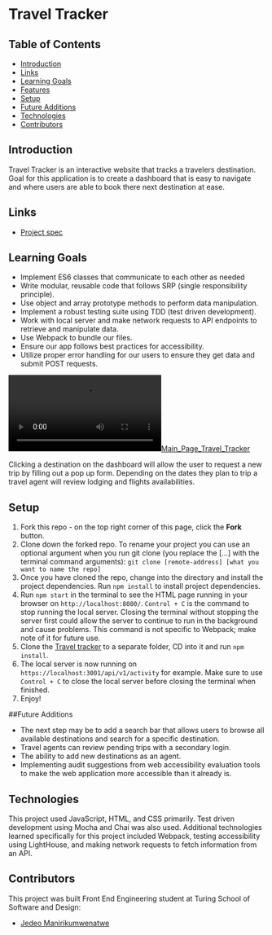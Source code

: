 # Travel Tracker

## Table of Contents
- [Introduction](#introduction)
- [Links](#links)
- [Learning Goals](#learning-goals)
- [Features](#features)
- [Setup](#setup)
- [Future Additions](#future-additions)
- [Technologies](#Technologies)
- [Contributors](#contributors)

## Introduction
Travel Tracker is an interactive website that tracks a travelers destination. Goal for this application is to create a dashboard that is easy to navigate and where users are able to book there next destination at ease. 

## Links
- [Project spec](https://frontend.turing.edu/projects/travel-tracker.html)

## Learning Goals 
- Implement ES6 classes that communicate to each other as needed
- Write modular, reusable code that follows SRP (single responsibility principle).
- Use object and array prototype methods to perform data manipulation. 
- Implement a robust testing suite using TDD (test driven development).
- Work with local server and make network requests to API endpoints to retrieve and manipulate data. 
- Use Webpack to bundle our files.
- Ensure our app follows best practices for accessibility.
- Utilize proper error handling for our users to ensure they get data and submit POST requests. 

[![Main_Page_Travel_Tracker](https://user-images.githubusercontent.com/16736352/192635904-525f18de-adb9-4f7e-8070-bfdff6a7e028.mov)](https://user-images.githubusercontent.com/16736352/192640942-9e5047d7-ce3b-48ae-8ed3-bac01e37bb9b.mov)

Clicking a destination on the dashboard will allow the user to request a new trip by filling out a pop up form. Depending on the dates they plan to trip a travel agent will review lodging and flights availabilities.  

## Setup
1. Fork this repo - on the top right corner of this page, click the **Fork** button. 
2. Clone down the forked repo. To rename your project you can use an optional argument when you run git clone (you replace the [...] with the terminal command arguments): `git clone [remote-address] [what you want to name the repo]`
3. Once you have cloned the repo, change into the directory and install the project dependencies. Run `npm install` to install project dependencies.
4. Run `npm start` in the terminal to see the HTML page running in your browser on `http://localhost:8080/`. `Control + C` is the command to stop running the local server.  Closing the terminal without stopping the server first could allow the server to continue to run in the background and cause problems. This command is not specific to Webpack; make note of it for future use. 
5. Clone the [Travel tracker](https://github.com/turingschool-examples/travel-tracker-api) to a separate folder, CD into it and run `npm install`. 
6. The local server is now running on `https://localhost:3001/api/v1/activity` for example. Make sure to use `Control + C` to close the local server before closing the terminal when finished.
7. Enjoy! 

##Future Additions
- The next step may be to add a search bar that allows users to browse all available destinations and search for a specific destination.
- Travel agents can review pending trips with a secondary login. 
- The ability to add new destinations as an agent.
- Implementing audit suggestions from web accessibility evaluation tools to make the web application more accessible than it already is.




## Technologies
This project used JavaScript, HTML, and CSS primarily. Test driven development using Mocha and Chai was also used. Additional technologies learned specifically for this project included Webpack, testing accessibility using LightHouse, and making network requests to fetch information from an API. 

## Contributors
This project was built Front End Engineering student at Turing School of Software and Design: 
- [Jedeo Manirikumwenatwe](https://github.com/Jedeo)

